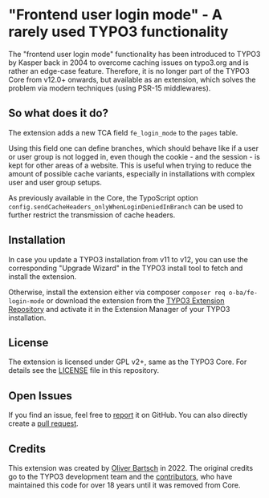 # "Frontend user login mode" - A rarely used TYPO3 functionality

The "frontend user login mode" functionality has been introduced to
TYPO3 by Kasper back in 2004 to overcome caching issues on typo3.org
and is rather an edge-case feature. Therefore, it is no longer part
of the TYPO3 Core from v12.0+ onwards, but available as an extension,
which solves the problem via modern techniques (using PSR-15 middlewares).

## So what does it do?

The extension adds a new TCA field ``fe_login_mode`` to the ``pages`` table.

Using this field one can define branches, which should behave like if a user
or user group is not logged in, even though the cookie - and the session - is
kept for other areas of a website. This is useful when trying to reduce the
amount of possible cache variants, especially in installations with complex
user and user group setups.

As previously available in the Core, the TypoScript option
``config.sendCacheHeaders_onlyWhenLoginDeniedInBranch`` can be used to
further restrict the transmission of cache headers.

## Installation

In case you update a TYPO3 installation from v11 to v12, you can use the
corresponding "Upgrade Wizard" in the TYPO3 install tool to fetch and install
the extension.

Otherwise, install the extension either via composer
`composer req o-ba/fe-login-mode` or download the extension from the
[TYPO3 Extension Repository](https://extensions.typo3.org/extension/fe_login_mode/)
and activate it in the Extension Manager of your TYPO3 installation.

## License

The extension is licensed under GPL v2+, same as the TYPO3 Core. For details
see the [LICENSE](https://github.com/o-ba/fe-login-mode/blob/main/LICENSE)
file in this repository.

## Open Issues

If you find an issue, feel free to [report](https://github.com/o-ba/fe-login-mode/issues)
it on GitHub. You can also directly create a [pull request](https://github.com/o-ba/fe-login-mode/pulls).

## Credits

This extension was created by [Oliver Bartsch](https://github.com/o-ba) in 2022.
The original credits go to the TYPO3 development team and the
[contributors](https://github.com/TYPO3/typo3/graphs/contributors), who
have maintained this code for over 18 years until it was removed from Core.
